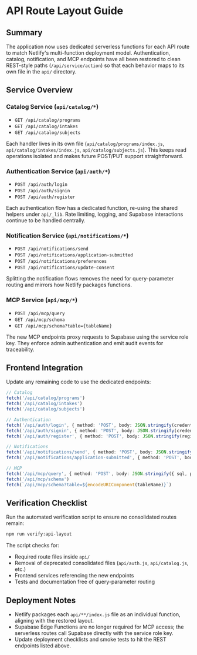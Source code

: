 # API Route Layout Guide

## Summary
The application now uses dedicated serverless functions for each API route to match Netlify's multi-function deployment model. Authentication, catalog, notification, and MCP endpoints have all been restored to clean REST-style paths (`/api/service/action`) so that each behavior maps to its own file in the `api/` directory.

## Service Overview

### Catalog Service (`api/catalog/*`)
- `GET /api/catalog/programs`
- `GET /api/catalog/intakes`
- `GET /api/catalog/subjects`

Each handler lives in its own file (`api/catalog/programs/index.js`, `api/catalog/intakes/index.js`, `api/catalog/subjects.js`). This keeps read operations isolated and makes future POST/PUT support straightforward.

### Authentication Service (`api/auth/*`)
- `POST /api/auth/login`
- `POST /api/auth/signin`
- `POST /api/auth/register`

Each authentication flow has a dedicated function, re-using the shared helpers under `api/_lib`. Rate limiting, logging, and Supabase interactions continue to be handled centrally.

### Notification Service (`api/notifications/*`)
- `POST /api/notifications/send`
- `POST /api/notifications/application-submitted`
- `POST /api/notifications/preferences`
- `POST /api/notifications/update-consent`

Splitting the notification flows removes the need for query-parameter routing and mirrors how Netlify packages functions.

### MCP Service (`api/mcp/*`)
- `POST /api/mcp/query`
- `GET /api/mcp/schema`
- `GET /api/mcp/schema?table={tableName}`

The new MCP endpoints proxy requests to Supabase using the service role key. They enforce admin authentication and emit audit events for traceability.

## Frontend Integration

Update any remaining code to use the dedicated endpoints:

```typescript
// Catalog
fetch('/api/catalog/programs')
fetch('/api/catalog/intakes')
fetch('/api/catalog/subjects')

// Authentication
fetch('/api/auth/login', { method: 'POST', body: JSON.stringify(credentials) })
fetch('/api/auth/signin', { method: 'POST', body: JSON.stringify(credentials) })
fetch('/api/auth/register', { method: 'POST', body: JSON.stringify(registration) })

// Notifications
fetch('/api/notifications/send', { method: 'POST', body: JSON.stringify(payload) })
fetch('/api/notifications/application-submitted', { method: 'POST', body: JSON.stringify(payload) })

// MCP
fetch('/api/mcp/query', { method: 'POST', body: JSON.stringify({ sql, params }) })
fetch('/api/mcp/schema')
fetch(`/api/mcp/schema?table=${encodeURIComponent(tableName)}`)
```

## Verification Checklist

Run the automated verification script to ensure no consolidated routes remain:

```bash
npm run verify:api-layout
```

The script checks for:
- Required route files inside `api/`
- Removal of deprecated consolidated files (`api/auth.js`, `api/catalog.js`, etc.)
- Frontend services referencing the new endpoints
- Tests and documentation free of query-parameter routing

## Deployment Notes
- Netlify packages each `api/**/index.js` file as an individual function, aligning with the restored layout.
- Supabase Edge Functions are no longer required for MCP access; the serverless routes call Supabase directly with the service role key.
- Update deployment checklists and smoke tests to hit the REST endpoints listed above.
